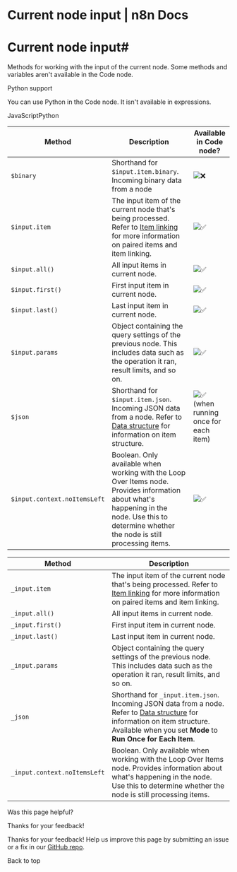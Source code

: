# Current node input | n8n Docs

[ ](https://github.com/n8n-io/n8n-docs/edit/main/docs/code/builtin/current-node-input.md "Edit this page")

# Current node input#

Methods for working with the input of the current node. Some methods and variables aren't available in the Code node.

Python support

You can use Python in the Code node. It isn't available in expressions.

JavaScriptPython

Method | Description | Available in Code node?  
---|---|---  
`$binary` | Shorthand for `$input.item.binary`. Incoming binary data from a node | ![❌](https://cdn.jsdelivr.net/gh/jdecked/twemoji@15.1.0/assets/svg/274c.svg)  
`$input.item` | The input item of the current node that's being processed. Refer to [Item linking](../../../data/data-mapping/data-item-linking/) for more information on paired items and item linking. | ![✅](https://cdn.jsdelivr.net/gh/jdecked/twemoji@15.1.0/assets/svg/2705.svg)  
`$input.all()` | All input items in current node. | ![✅](https://cdn.jsdelivr.net/gh/jdecked/twemoji@15.1.0/assets/svg/2705.svg)  
`$input.first()` | First input item in current node. | ![✅](https://cdn.jsdelivr.net/gh/jdecked/twemoji@15.1.0/assets/svg/2705.svg)  
`$input.last()` | Last input item in current node. | ![✅](https://cdn.jsdelivr.net/gh/jdecked/twemoji@15.1.0/assets/svg/2705.svg)  
`$input.params` | Object containing the query settings of the previous node. This includes data such as the operation it ran, result limits, and so on. | ![✅](https://cdn.jsdelivr.net/gh/jdecked/twemoji@15.1.0/assets/svg/2705.svg)  
`$json` | Shorthand for `$input.item.json`. Incoming JSON data from a node. Refer to [Data structure](../../../data/data-structure/) for information on item structure. | ![✅](https://cdn.jsdelivr.net/gh/jdecked/twemoji@15.1.0/assets/svg/2705.svg) (when running once for each item)  
`$input.context.noItemsLeft` | Boolean. Only available when working with the Loop Over Items node. Provides information about what's happening in the node. Use this to determine whether the node is still processing items. | ![✅](https://cdn.jsdelivr.net/gh/jdecked/twemoji@15.1.0/assets/svg/2705.svg)  
  
Method | Description  
---|---  
`_input.item` | The input item of the current node that's being processed. Refer to [Item linking](../../../data/data-mapping/data-item-linking/) for more information on paired items and item linking.  
`_input.all()` | All input items in current node.  
`_input.first()` | First input item in current node.  
`_input.last()` | Last input item in current node.  
`_input.params` | Object containing the query settings of the previous node. This includes data such as the operation it ran, result limits, and so on.  
`_json` | Shorthand for `_input.item.json`. Incoming JSON data from a node. Refer to [Data structure](../../../data/data-structure/) for information on item structure. Available when you set **Mode** to **Run Once for Each Item**.  
`_input.context.noItemsLeft` | Boolean. Only available when working with the Loop Over Items node. Provides information about what's happening in the node. Use this to determine whether the node is still processing items.  
  
Was this page helpful? 

Thanks for your feedback! 

Thanks for your feedback! Help us improve this page by submitting an issue or a fix in our [GitHub repo](https://github.com/n8n-io/n8n-docs). 

Back to top